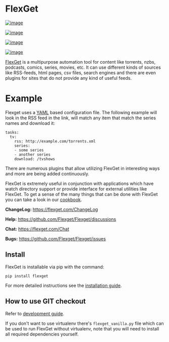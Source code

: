 # FlexGet

[![image](https://github.com/Flexget/Flexget/actions/workflows/main.yml/badge.svg?branch=develop)](https://github.com/Flexget/Flexget/actions/workflows/main.yml?query=branch%3Adevelop)

[![image](https://img.shields.io/pypi/v/Flexget.svg)](https://pypi.python.org/pypi/Flexget)

[![image](https://img.shields.io/discord/536690097056120833?label=discord)](https://discord.gg/W6CQrJx)

[![image](http://isitmaintained.com/badge/resolution/Flexget/Flexget.svg)](http://isitmaintained.com/project/Flexget/Flexget)

[FlexGet](https://flexget.com) is a multipurpose automation tool for
content like torrents, nzbs, podcasts, comics, series, movies, etc. It
can use different kinds of sources like RSS-feeds, html pages, csv
files, search engines and there are even plugins for sites that do not
provide any kind of useful feeds.

# Example

Flexget uses a [YAML](http://www.yaml.org/) based configuration file.
The following example will look in the RSS feed in the link, will match
any item that match the series names and download it:

    tasks:
      tv:
        rss: http://example.com/torrents.xml
        series:
        - some series
        - another series
        download: /tvshows

There are numerous plugins that allow utilizing FlexGet in interesting
ways and more are being added continuously.

FlexGet is extremely useful in conjunction with applications which have
watch directory support or provide interface for external utilities like
FlexGet. To get a sense of the many things that can be done with FlexGet
you can take a look in our [cookbook](https://flexget.com/Cookbook).

**ChangeLog:** <https://flexget.com/ChangeLog>

**Help:** <https://github.com/Flexget/Flexget/discussions>

**Chat:** <https://flexget.com/Chat>

**Bugs:** <https://github.com/Flexget/Flexget/issues>

## Install

FlexGet is installable via pip with the command:

    pip install flexget

For more detailed instructions see the [installation
guide](https://flexget.com/Install).

## How to use GIT checkout

Refer to [development
guide](https://flexget.readthedocs.io/en/latest/develop/index.html#how-do-i-get-started).

If you don\'t want to use virtualenv there\'s `flexget_vanilla.py` file
which can be used to run FlexGet without virtualenv, note that you will
need to install all required dependencies yourself.
